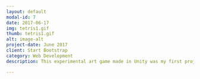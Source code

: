 ```yaml
---
layout: default
modal-id: 7
date: 2017-06-17
img: tetris1.gif
thumb: tetris1.gif
alt: image-alt
project-date: June 2017
client: Start Bootstrap
category: Web Development
description: This experimental art game made in Unity was my first project with the software. Play as a Jellyfish searching for another the same color as you! I did not create the models used. Related Media - <a href="https://jwhop.itch.io/bloom">Release Page</a>

---
```

